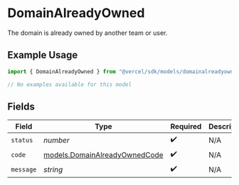 # DomainAlreadyOwned

The domain is already owned by another team or user.

## Example Usage

```typescript
import { DomainAlreadyOwned } from "@vercel/sdk/models/domainalreadyowned.js";

// No examples available for this model
```

## Fields

| Field                                                                | Type                                                                 | Required                                                             | Description                                                          |
| -------------------------------------------------------------------- | -------------------------------------------------------------------- | -------------------------------------------------------------------- | -------------------------------------------------------------------- |
| `status`                                                             | *number*                                                             | :heavy_check_mark:                                                   | N/A                                                                  |
| `code`                                                               | [models.DomainAlreadyOwnedCode](../models/domainalreadyownedcode.md) | :heavy_check_mark:                                                   | N/A                                                                  |
| `message`                                                            | *string*                                                             | :heavy_check_mark:                                                   | N/A                                                                  |